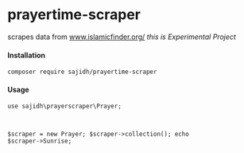# prayertime-scraper
 scrapes data from www.islamicfinder.org/  _this is Experimental Project_
#### Installation
<pre><code>composer require sajidh/prayertime-scraper
</code></pre>

#### Usage

<code>use sajidh\prayerscraper\Prayer;

$scraper = new Prayer;
$scraper->collection();
echo $scraper->Sunrise;</code>

